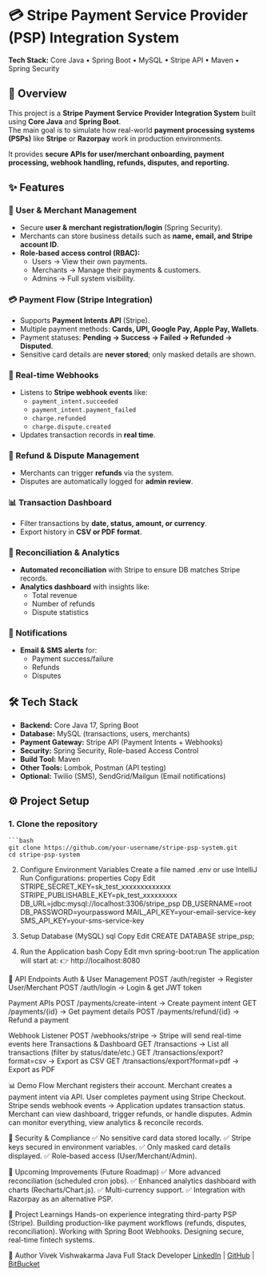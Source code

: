 # 💳 Stripe Payment Service Provider (PSP) Integration System
**Tech Stack:** Core Java • Spring Boot • MySQL • Stripe API • Maven • Spring Security

## 📌 Overview
This project is a **Stripe Payment Service Provider Integration System** built using **Core Java** and **Spring Boot**.  
The main goal is to simulate how real-world **payment processing systems (PSPs)** like **Stripe** or **Razorpay** work in production environments.

It provides **secure APIs for user/merchant onboarding, payment processing, webhook handling, refunds, disputes, and reporting.**

## ✨ Features

### 🔑 User & Merchant Management
- Secure **user & merchant registration/login** (Spring Security).
- Merchants can store business details such as **name, email, and Stripe account ID**.
- **Role-based access control (RBAC):**
    - Users → View their own payments.
    - Merchants → Manage their payments & customers.
    - Admins → Full system visibility.

### 💳 Payment Flow (Stripe Integration)
- Supports **Payment Intents API** (Stripe).
- Multiple payment methods: **Cards, UPI, Google Pay, Apple Pay, Wallets**.
- Payment statuses: **Pending → Success → Failed → Refunded → Disputed**.
- Sensitive card details are **never stored**; only masked details are shown.

### 🔔 Real-time Webhooks
- Listens to **Stripe webhook events** like:
    - `payment_intent.succeeded`
    - `payment_intent.payment_failed`
    - `charge.refunded`
    - `charge.dispute.created`
- Updates transaction records in **real time**.

### 📑 Refund & Dispute Management
- Merchants can trigger **refunds** via the system.
- Disputes are automatically logged for **admin review**.

### 📊 Transaction Dashboard
- Filter transactions by **date, status, amount, or currency**.
- Export history in **CSV or PDF format**.

### 🔄 Reconciliation & Analytics
- **Automated reconciliation** with Stripe to ensure DB matches Stripe records.
- **Analytics dashboard** with insights like:
    - Total revenue
    - Number of refunds
    - Dispute statistics

### 📩 Notifications
- **Email & SMS alerts** for:
    - Payment success/failure
    - Refunds
    - Disputes

## 🛠️ Tech Stack

- **Backend:** Core Java 17, Spring Boot
- **Database:** MySQL (transactions, users, merchants)
- **Payment Gateway:** Stripe API (Payment Intents + Webhooks)
- **Security:** Spring Security, Role-based Access Control
- **Build Tool:** Maven
- **Other Tools:** Lombok, Postman (API testing)
- **Optional:** Twilio (SMS), SendGrid/Mailgun (Email notifications)

## ⚙️ Project Setup

### 1. Clone the repository
    ```bash
    git clone https://github.com/your-username/stripe-psp-system.git
    cd stripe-psp-system

2. Configure Environment Variables
    Create a file named .env or use IntelliJ Run Configurations:
    properties
    Copy
    Edit
    STRIPE_SECRET_KEY=sk_test_xxxxxxxxxxxxx
    STRIPE_PUBLISHABLE_KEY=pk_test_xxxxxxxxx
    DB_URL=jdbc:mysql://localhost:3306/stripe_psp
    DB_USERNAME=root
    DB_PASSWORD=yourpassword
    MAIL_API_KEY=your-email-service-key
    SMS_API_KEY=your-sms-service-key

3. Setup Database (MySQL)
    sql
    Copy
    Edit
    CREATE DATABASE stripe_psp;

4. Run the Application
bash
Copy
Edit
mvn spring-boot:run
The application will start at:
👉 http://localhost:8080

📡 API Endpoints
Auth & User Management
POST /auth/register → Register User/Merchant
POST /auth/login → Login & get JWT token

Payment APIs
POST /payments/create-intent → Create payment intent
GET /payments/{id} → Get payment details
POST /payments/refund/{id} → Refund a payment

Webhook Listener
POST /webhooks/stripe → Stripe will send real-time events here
Transactions & Dashboard
GET /transactions → List all transactions (filter by status/date/etc.)
GET /transactions/export?format=csv → Export as CSV
GET /transactions/export?format=pdf → Export as PDF

📊 Demo Flow
Merchant registers their account.
Merchant creates a payment intent via API.
User completes payment using Stripe Checkout.
Stripe sends webhook events → Application updates transaction status.
Merchant can view dashboard, trigger refunds, or handle disputes.
Admin can monitor everything, view analytics & reconcile records.

🔐 Security & Compliance
✅ No sensitive card data stored locally.
✅ Stripe keys secured in environment variables.
✅ Only masked card details displayed.
✅ Role-based access (User/Merchant/Admin).

📌 Upcoming Improvements (Future Roadmap)
✅ More advanced reconciliation (scheduled cron jobs).
✅ Enhanced analytics dashboard with charts (Recharts/Chart.js).
✅ Multi-currency support.
✅ Integration with Razorpay as an alternative PSP.

🚀 Project Learnings
Hands-on experience integrating third-party PSP (Stripe).
Building production-like payment workflows (refunds, disputes, reconciliation).
Working with Spring Boot Webhooks.
Designing secure, real-time fintech systems.

👤 Author
Vivek Vishwakarma
Java Full Stack Developer
[LinkedIn](https://www.linkedin.com/in/vivek-vishwakarma-) | [GitHub](https://github.com/VivekVishwakarma12345) | [BitBucket](https://bitbucket.org/spspismain/stripe-psp-integration/src/main/)
